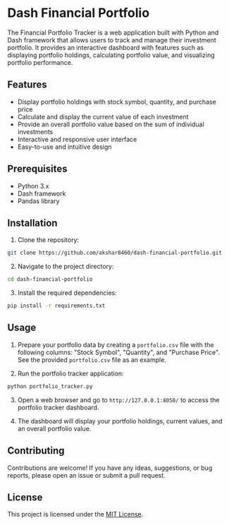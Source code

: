 # Dash Financial Portfolio

The Financial Portfolio Tracker is a web application built with Python and Dash framework that allows users to track and manage their investment portfolio. It provides an interactive dashboard with features such as displaying portfolio holdings, calculating portfolio value, and visualizing portfolio performance.

## Features

- Display portfolio holdings with stock symbol, quantity, and purchase price
- Calculate and display the current value of each investment
- Provide an overall portfolio value based on the sum of individual investments
- Interactive and responsive user interface
- Easy-to-use and intuitive design

## Prerequisites

- Python 3.x
- Dash framework
- Pandas library

## Installation

1. Clone the repository:

```bash
git clone https://github.com/akshar8460/dash-financial-portfolio.git
```

2. Navigate to the project directory:

```bash
cd dash-financial-portfolio
```

3. Install the required dependencies:

```bash
pip install -r requirements.txt
```

## Usage

1. Prepare your portfolio data by creating a `portfolio.csv` file with the following columns: "Stock Symbol", "Quantity", and "Purchase Price". See the provided `portfolio.csv` file as an example.

2. Run the portfolio tracker application:

```bash
python portfolio_tracker.py
```

3. Open a web browser and go to `http://127.0.0.1:8050/` to access the portfolio tracker dashboard.

4. The dashboard will display your portfolio holdings, current values, and an overall portfolio value.

## Contributing

Contributions are welcome! If you have any ideas, suggestions, or bug reports, please open an issue or submit a pull request.

## License

This project is licensed under the [MIT License](LICENSE).

